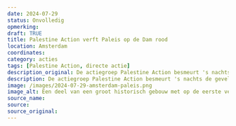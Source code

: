 ```yaml
---
date: 2024-07-29
status: Onvolledig
opmerking: 
draft: TRUE
title: Palestine Action verft Paleis op de Dam rood
location: Amsterdam
coordinates: 
category: acties
tags: [Palestine Action, directe actie]
description_original: De actiegroep Palestine Action besmeurt 's nachts de gevel van het Paleis op de Dam met rode verf.
description: De actiegroep Palestine Action besmeurt 's nachts de gevel van het Paleis op de Dam met rode verf.
image: /images/2024-07-29-amsterdam-paleis.png
image_alt: Een deel van een groot historisch gebouw met op de eerste verdieping een rijk-uitziend balkon bekleed met goudkleurige decoratie. Op de begane grond, tussen lichtbeige stenen muren, drie grote boogingangen met metalen hekken ervoor. De muren op de begane grond zijn rijkelijk besmeurd met bloedrode verf. Iets van het gebouw af loopt op de kleine kassieren een persoon in olijfgroene, militaire kleding met een witte helm op het beeld uit.
source_name: 
source: 
source_original: 
---
```

